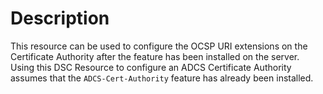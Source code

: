 # Description

This resource can be used to configure the OCSP URI extensions on the
Certificate Authority after the feature has been installed on the server.
Using this DSC Resource to configure an ADCS Certificate Authority assumes that
the `ADCS-Cert-Authority` feature has already been installed.
